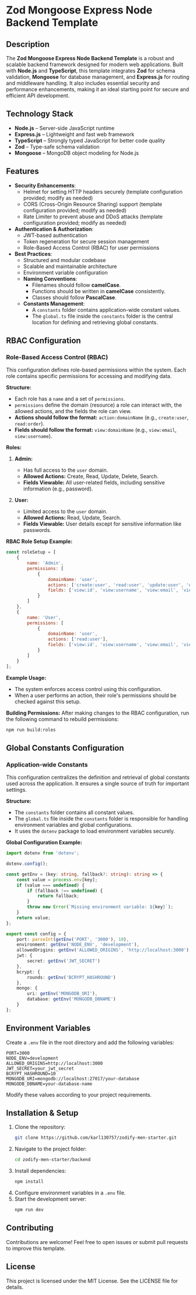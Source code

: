 # Zod Mongoose Express Node Backend Template

## Description

The **Zod Mongoose Express Node Backend Template** is a robust and scalable backend framework designed for modern web applications. Built with **Node.js** and **TypeScript**, this template integrates **Zod** for schema validation, **Mongoose** for database management, and **Express.js** for routing and middleware handling. It also includes essential security and performance enhancements, making it an ideal starting point for secure and efficient API development.

## Technology Stack

-   **Node.js** – Server-side JavaScript runtime
-   **Express.js** – Lightweight and fast web framework
-   **TypeScript** – Strongly typed JavaScript for better code quality
-   **Zod** – Type-safe schema validation
-   **Mongoose** – MongoDB object modeling for Node.js

## Features

-   **Security Enhancements**:
    -   Helmet for setting HTTP headers securely (template configuration provided; modify as needed)
    -   CORS (Cross-Origin Resource Sharing) support (template configuration provided; modify as needed)
    -   Rate Limiter to prevent abuse and DDoS attacks (template configuration provided; modify as needed)
-   **Authentication & Authorization**:
    -   JWT-based authentication
    -   Token regeneration for secure session management
    -   Role-Based Access Control (RBAC) for user permissions
-   **Best Practices**:
    -   Structured and modular codebase
    -   Scalable and maintainable architecture
    -   Environment variable configuration
    -   **Naming Conventions**:
        -   Filenames should follow **camelCase**.
        -   Functions should be written in **camelCase** consistently.
        -   Classes should follow **PascalCase**.
    -   **Constants Management**:
        -   A `constants` folder contains application-wide constant values.
        -   The `global.ts` file inside the `constants` folder is the central location for defining and retrieving global constants.

## RBAC Configuration

### Role-Based Access Control (RBAC)

This configuration defines role-based permissions within the system. Each role contains specific permissions for accessing and modifying data.

**Structure:**

-   Each role has a `name` and a set of `permissions`.
-   `permissions` define the domain (resource) a role can interact with, the allowed actions, and the fields the role can view.
-   **Actions should follow the format:** `action:domainName` (e.g., `create:user`, `read:order`).
-   **Fields should follow the format:** `view:domainName` (e.g., `view:email`, `view:username`).

**Roles:**

1. **Admin:**

    - Has full access to the `user` domain.
    - **Allowed Actions:** Create, Read, Update, Delete, Search.
    - **Fields Viewable:** All user-related fields, including sensitive information (e.g., password).

2. **User:**
    - Limited access to the `user` domain.
    - **Allowed Actions:** Read, Update, Search.
    - **Fields Viewable:** User details except for sensitive information like passwords.

**RBAC Role Setup Example:**

```javascript
const roleSetup = [
	{
		name: 'Admin',
		permissions: [
			{
				domainName: 'user',
				actions: ['create:user', 'read:user', 'update:user', 'delete:user'],
				fields: ['view:id', 'view:username', 'view:email', 'view:password', 'view:role', 'view:createdAt', 'view:updatedAt']
			}
		]
	},
	{
		name: 'User',
		permissions: [
			{
				domainName: 'user',
				actions: ['read:user'],
				fields: ['view:id', 'view:username', 'view:email', 'view:createdAt', 'view:updatedAt']
			}
		]
	}
];
```

**Example Usage:**

-   The system enforces access control using this configuration.
-   When a user performs an action, their role's permissions should be checked against this setup.

**Building Permissions:**
After making changes to the RBAC configuration, run the following command to rebuild permissions:

```sh
npm run build:roles
```

## Global Constants Configuration

### Application-wide Constants

This configuration centralizes the definition and retrieval of global constants used across the application. It ensures a single source of truth for important settings.

**Structure:**

-   The `constants` folder contains all constant values.
-   The `global.ts` file inside the `constants` folder is responsible for handling environment variables and global configurations.
-   It uses the `dotenv` package to load environment variables securely.

**Global Configuration Example:**

```typescript
import dotenv from 'dotenv';

dotenv.config();

const getEnv = (key: string, fallback?: string): string => {
	const value = process.env[key];
	if (value === undefined) {
		if (fallback !== undefined) {
			return fallback;
		}
		throw new Error(`Missing environment variable: ${key}`);
	}
	return value;
};

export const config = {
	port: parseInt(getEnv('PORT', '3000'), 10),
	environment: getEnv('NODE_ENV', 'development'),
	allowedOrigins: getEnv('ALLOWED_ORIGINS', 'http://localhost:3000'),
	jwt: {
		secret: getEnv('JWT_SECRET')
	},
	bcrypt: {
		rounds: getEnv('BCRYPT_HASHROUND')
	},
	mongo: {
		uri: getEnv('MONGODB_URI'),
		database: getEnv('MONGODB_DBNAME')
	}
};
```

## Environment Variables

Create a `.env` file in the root directory and add the following variables:

```env
PORT=3000
NODE_ENV=development
ALLOWED_ORIGINS=http://localhost:3000
JWT_SECRET=your_jwt_secret
BCRYPT_HASHROUND=10
MONGODB_URI=mongodb://localhost:27017/your-database
MONGODB_DBNAME=your-database-name
```

Modify these values according to your project requirements.

## Installation & Setup

1. Clone the repository:
    ```sh
    git clone https://github.com/karl130757/zodify-men-starter.git
    ```
2. Navigate to the project folder:
    ```sh
    cd zodify-men-starter/backend
    ```
3. Install dependencies:
    ```sh
    npm install
    ```
4. Configure environment variables in a `.env` file.
5. Start the development server:
    ```sh
    npm run dev
    ```

## Contributing

Contributions are welcome! Feel free to open issues or submit pull requests to improve this template.

## License

This project is licensed under the MIT License. See the LICENSE file for details.
